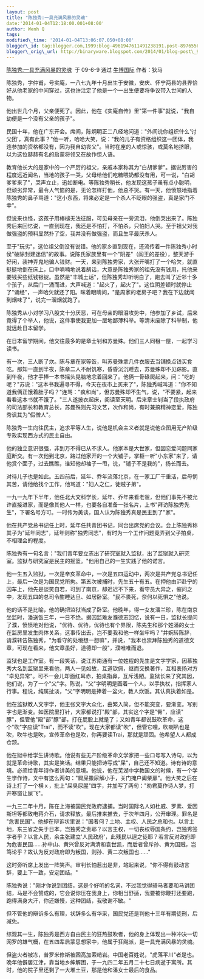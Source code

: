```yaml
--- 
layout: post 
title: "陈独秀:一具充满风暴的灵魂" 
date:'2014-01-04T12:18:00.001+08:00' 
author: Wenh Q
tags:
modified\_time: '2014-01-04T13:06:07.050+08:00' 
blogger\_id: tag:blogger.com,1999:blog-4961947611491238191.post-8976556383162003324
blogger\_orig\_url: http://binaryware.blogspot.com/2014/01/blog-post\_952.html
---
```

[陈独秀:一具充满风暴的灵魂](http://www.bullogger.com/blogs/dima/archives/299588.aspx)  于
09-6-9 通过 [牛博国际](http://www.bullogger.com/) 作者：狄马



陈独秀，字仲甫，号实庵，一八七九年十月出生于安徽，安庆、怀宁两县的县界恰好从他老家的中间穿过，这也许注定了他是一个一出生便要将争议带入世间的人物。



他出世几个月，父亲便死了。因此，他在《实庵自传》里"第一件事"就说，"我自幼便是一个没有父亲的孩子"。



民国十年，他在广东开会。席间，陈炯明正二八经地问道："外间说你组织什么'讨父团'，真有此事？"他一听，哈哈大笑，说："我的儿子有资格组织这一团体，我连参加的资格都没有，因为我自幼丧父"。当时在座的人或惊骇，或莫名地挤眼，以为这位赫赫有名的启蒙将领又在故作惊人语。



教育他长大的是家中的一个严厉的祖父，亲戚本家称其为"白胡爹爹"。据说厉害的程度远近闻名，当地的孩子一哭，父母给他们吃糖喂奶都没有用，可一说，"白胡爹爹来了"，哭声立止，迅如断电。等陈独秀稍长，他发现这孩子虽有点小聪明，但顽劣异常，最令人气恼的是，无论怎样打他，他总不哭。有一天，他愤怒地指着陈独秀的鼻子骂道："这小东西，将来必定是一个杀人不眨眼的强盗，真是家门不幸"。



但说来也怪，这孩子用棒槌无法征服，可见母亲在一旁流泪，他倒哭出来了。陈独秀后来回忆说，一直到现在，我还是不怕打，不怕杀，只怕妇人哭。至于祖父对我做强盗的预料显然扑了空，我并没有做强盗，而且生平最厌杀人。



至于"玩劣"，这位祖父倒没有说错。他的家乡直到现在，还流传着一件陈独秀小时侯"破除封建迷信"的故事。说陈氏家族里有一个"阴差"（阎王的差役），整天游手好闲，装神弄鬼地骗人钱财。一天，来到陈独秀家，大张开嘴打了一个哈欠，就直挺挺地倒在床上，口中喃喃地说着胡话，大意是陈独秀家的祖先没有钱用，托他来要钱买些纸钱银锭。虽然是"丰城土话"，但陈独秀却听明白了，跑去叫了近邻十多个孩子，从后门一涌而进，大声喊道："起火了，起火了"。这位阴差顿时就停止了"诵经"，一声哈欠就还了阳。眯着眼睛问，"是周家的老房子吧？我在下边就闻到烟味了"，说完一溜烟就跑了。



陈独秀从小对学习八股文十分厌恶，可在母亲的眼泪攻势中，他参加了乡试，后来竟得了个举人，他说，这件事使我更加一层地鄙薄科举。等清末废除了科举制，他就远赴日本留学。



在日本留学期间，他交往最多的是章士钊和苏曼殊。他们三人同租一屋，一起学习读书。



有一次，三人断了炊。陈与章在家等饭，叫苏曼殊拿几件衣服去当铺换点钱买食吃。那知一直到半夜，陈章二人不耐饥寒，昏昏沉沉睡去，苏曼殊却不见踪影。直到午夜，他才手捧一本书摇头晃脑地念着回来了。他俩一骨碌爬起来，问："吃的呢？"苏说："这本书我遍寻不得，今天在夜市上买来了"，陈独秀喊叫道："你不知道我俩正饿着肚子吗？"连骂："疯和尚"，但苏曼殊却不生气，说，"不要紧，起来看看这本书就不饿了。"三人遂披衣起床，阅读至天明。后来章士钊当了段执政府的司法部长和教育总长，苏曼殊则先习文艺，次作和尚，有时兼搞精神恋爱，陈独秀讽其为"假僧人"。



陈独秀一生向往民主，追求平等人生，说他是机会主义者就是说他企图用无产阶级专政实现西方式的民主自由。



他的独立意识很强，非到万不得已从不求人。他家本是大世家，但因恋爱问题同家庭断交。有一次他到北京，路过他家开的一个大铺子，掌柜一听"小东家"来了，请他赏个面子，过去瞧瞧，谁知他却袖子一甩，说，"铺子不是我的"，扬长而去。



对待儿子也是如此。五四前后，延年、乔年流落北京，在一家工厂干重活，后母悯其苦，请他给找个工作，他骂道："妇人之仁，徒贼子弟"。



一九一九年下半年，他任北大文科学长，延年、乔年来看老爸，但他们事先不被允许直接进家，而是像其他人一样，也要各自准备一张名片，上书"拜访陈独秀先生"，下署名号方可。一时传为美谈，国人认为陈独秀真是民主到了"家"。



他在共产党总书记任上时，延年任共青团书记，同台出席党的会议。会上陈独秀称其子为"延年同志"，延年则称"独秀同志"，有时为一个工作问题竟弄到父子拍桌，不相理会的程度。



陈独秀有一句名言："我们青年要立志出了研究室就入监狱，出了监狱就入研究室。监狱与研究室是民主的摇篮。"他用自己的一生实践了他的诺言。



他一生五入监狱，一次是辛亥革命中，一次是五四运动中，两次是共产党总书记任上，最后一次是为国民党所拘。第五次被捕时，先生五十有五。在押他由沪赴宁的囚车上，他先是谈笑自若，可到了南京，却迟迟不下来，看守员大异之，催问之中，发现五四的总司令酣睡达旦、如居卧室。"民不畏死，奈何以死惧之"他说。



他的话不是比喻，他的确把监狱当成了卧室。他晚年，得一女友潘兰珍，陈在南京坐监时，潘送饭三年，一日不绝。据囚监难友濮德志回忆，说有一日，监狱长提问了濮，愤愤地对他说，"优待、优待，优待也有个界限，陈先生和那个姓潘的女士在监房里发生肉体关系，这事传出去，岂不要我和他一样坐牢吗？"并婉转陈辞，请濮转告陈独秀，"为看守的处境想一想嘛"，并说，"我本也崇拜陈独秀的道德文章，可现在看来，他文章虽好，道德却一般"，濮唯唯而退。



监狱也是工作室。有一段笑话，说江苏南通有一位姓程的先生是文字学家，因慕独秀大名到监狱里来看他，两人一见如故，互道钦佩，继而交换著作，互相表扬对方
"卓见异常"。可不一会儿却面红耳赤，拍桌指鼻，互斥浅陋。监狱长来了究其因，他们说，为了一个"父"字。陈说，"父"字明明是画着一个人，以手执杖，指挥家人行事。程说，纯属扯淡，"父"字明明是捧着一盆火，教人炊饭。其认真执着如是。



他在监狱教人文字学，他主张文字大众化，由繁入简，但不能突变，要渐变。写别字也是渐变。如医院里打针，大家都说打"殿"部，其实这个字是"臀"，应读"
豚"，但管他"殿"部"豚"部，打在屁股上就是了；又如青年都说鼓吹革命，这个"吹"字应读"Trai"，而不读"吹"。现在大家都读"吹"，但管它哩，吹喇叭也是吹，吹牛也是吹，宣传革命也是吹，你再要读Trai，那就是顽固。他希望人人都成仓颉。



他在狱中给学生讲诗歌。他说有些无产阶级革命文学家把一些口号写入诗句，以为就是革命诗歌，其实是笑话。结果只能把诗写成"屎"，自己还不知道。诗有诗的意境。必须给青年诗作者讲美的意境。他说，他在芜湖中学教国文的时候，有一个学生学作诗，文中有这么两句："屙屎撒尿解小手，关门掩户阖柴扉"。他大笑之后在诗上打了一个横ｘ，批上"屎臭尿腥"四字，并加写了两句："劝君莫作诗人梦，打开寒窗让屎飞"。



一九三二年十月，陈在上海被国民党政府逮捕。当时国际名人如杜威、罗素、爱因斯坦等都致电蒋介石，请求释放。最后推来推去，于次年四月，公开审理。罪名是
"危害民国"。他却在辩诉状里说："国者何？土地、主权、人民之总和也。以言土地，东三省之失于日本，岂独秀之责耶？以言主权，一切丧权辱国条约，岂独秀签字者乎？以言人民，余主张建立'人民政府'，此残民以逞之徒耶？若言反对政府即为危害民国……孙中山、黄兴曾反对满清和袁世凯，而后者曾斥孙、黄为国贼，岂笃论乎？故认为反对政府即为叛国，则孙、黄二次叛国也……"



这时旁听席上发出一阵笑声。审判长怕惹出是非，站起来说，"你不得有鼓动言辞，要上下一致，安定团结。"



陈独秀说："刚才你说到团结，这是个好听的名词，不过我觉得骑马者要和马讲团结，马是不会赞成的，它会说你压在我身上，你相当舒适，我要被你鞭打还要跑，跑得满身大汗，你还嫌慢，这种团结，我敬谢不敏。"



但不管他的辩诉多么有理，状辞多么有华采，国民党还是判他十三年有期徒刑，后减免。



综观其一生，陈独秀是西方自由民主的狂热鼓吹者，他的身上体现出一种冲决一切网罗的雄气概，在五四辈启蒙思想家中，他属于狂飚派，是一具充满风暴的灵魂。



但盗火者被冻，普罗米修斯被困高加索峭岩。中国老百姓说，"虎落平川"者是也。晚年他僻居江津，靠当地乡绅解困，于一九四二年五月二十七日病逝于寓所。其时，他的院子里还剩了一大堆土豆，那是他和潘女士最后的食品。
